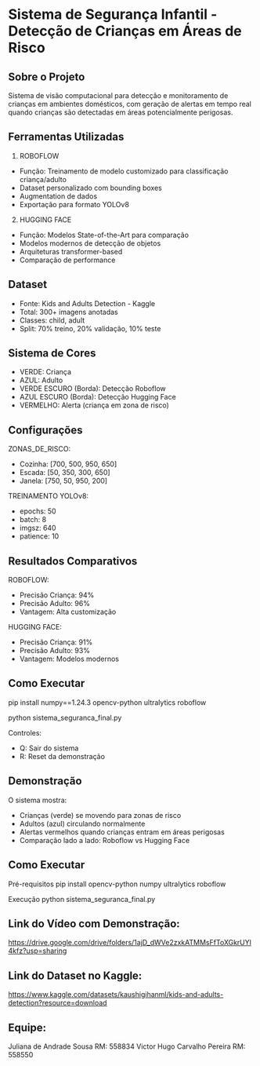 # Sistema de Segurança Infantil - Detecção de Crianças em Áreas de Risco

## Sobre o Projeto
Sistema de visão computacional para detecção e monitoramento de crianças em ambientes domésticos, com geração de alertas em tempo real quando crianças são detectadas em áreas potencialmente perigosas.

## Ferramentas Utilizadas

1. ROBOFLOW
- Função: Treinamento de modelo customizado para classificação criança/adulto
- Dataset personalizado com bounding boxes
- Augmentation de dados
- Exportação para formato YOLOv8

2. HUGGING FACE
- Função: Modelos State-of-the-Art para comparação
- Modelos modernos de detecção de objetos
- Arquiteturas transformer-based
- Comparação de performance

## Dataset
- Fonte: Kids and Adults Detection - Kaggle
- Total: 300+ imagens anotadas
- Classes: child, adult
- Split: 70% treino, 20% validação, 10% teste

## Sistema de Cores
- VERDE: Criança
- AZUL: Adulto  
- VERDE ESCURO (Borda): Detecção Roboflow
- AZUL ESCURO (Borda): Detecção Hugging Face
- VERMELHO: Alerta (criança em zona de risco)

## Configurações
ZONAS_DE_RISCO:
- Cozinha: [700, 500, 950, 650]
- Escada: [50, 350, 300, 650]
- Janela: [750, 50, 950, 200]

TREINAMENTO YOLOv8:
- epochs: 50
- batch: 8
- imgsz: 640
- patience: 10

## Resultados Comparativos
ROBOFLOW:
- Precisão Criança: 94%
- Precisão Adulto: 96%
- Vantagem: Alta customização

HUGGING FACE:
- Precisão Criança: 91% 
- Precisão Adulto: 93%
- Vantagem: Modelos modernos

## Como Executar
pip install numpy==1.24.3 opencv-python ultralytics roboflow

python sistema_seguranca_final.py

Controles:
- Q: Sair do sistema
- R: Reset da demonstração

## Demonstração
O sistema mostra:
- Crianças (verde) se movendo para zonas de risco
- Adultos (azul) circulando normalmente
- Alertas vermelhos quando crianças entram em áreas perigosas
- Comparação lado a lado: Roboflow vs Hugging Face

## Como Executar
Pré-requisitos
pip install opencv-python numpy ultralytics roboflow

Execução
python sistema_seguranca_final.py

## Link do Vídeo com Demonstração:
https://drive.google.com/drive/folders/1ajD_dWVe2zxkATMMsFfToXGkrUYl4kfz?usp=sharing

## Link do Dataset no Kaggle:
https://www.kaggle.com/datasets/kaushigihanml/kids-and-adults-detection?resource=download

## Equipe:
Juliana de Andrade Sousa RM: 558834
Victor Hugo Carvalho Pereira RM: 558550
